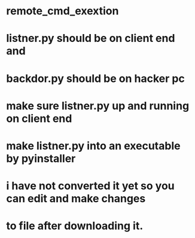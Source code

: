 # remote_cmd_exextion
# listner.py should be on client end and
# backdor.py should be on hacker pc
# make sure listner.py up and running on client end
# make listner.py into an executable by pyinstaller
# i have not converted it yet so you can edit and make changes
# to file after downloading it.
